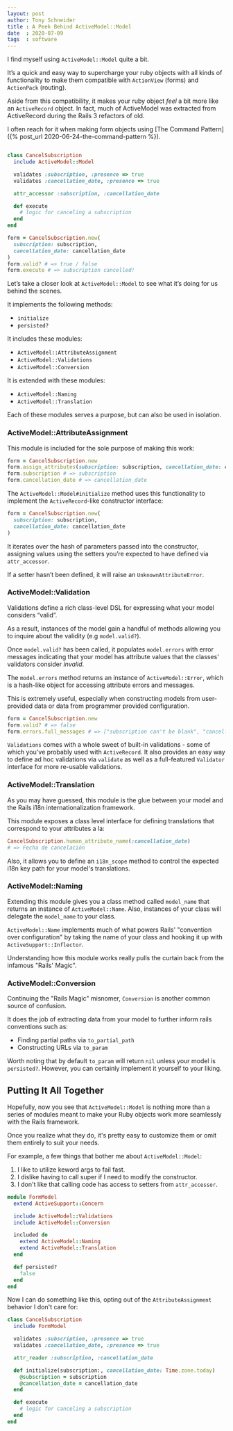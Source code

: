 ```yaml
---
layout: post
author: Tony Schneider
title : A Peek Behind ActiveModel::Model
date  : 2020-07-09
tags  : software
---
```


I find myself using `ActiveModel::Model` quite a bit.

It’s a quick and easy way to supercharge your ruby objects with all kinds of functionality to make them compatible with `ActionView` (forms) and `ActionPack` (routing).

Aside from this compatibility, it makes your ruby object _feel_ a bit more like an `ActiveRecord` object.
In fact, much of ActiveModel was extracted from ActiveRecord during the Rails 3 refactors of old.

I often reach for it when making form objects using [The Command Pattern]({% post_url 2020-06-24-the-command-pattern %}).

```ruby

class CancelSubscription
  include ActiveModel::Model

  validates :subscription, :presence => true
  validates :cancellation_date, :presence => true

  attr_accessor :subscription, :cancellation_date

  def execute
    # logic for canceling a subscription
  end
end

form = CancelSubscription.new(
  subscription: subscription,
  cancellation_date: cancellation_date
)
form.valid? # => true / false
form.execute # => subscription cancelled!
```

Let’s take a closer look at `ActiveModel::Model` to see what it’s doing for us behind the scenes.

It implements the following methods:

* `initialize`
* `persisted?`

It includes these modules:

* `ActiveModel::AttributeAssignment`
* `ActiveModel::Validations`
* `ActiveModel::Conversion`

It is extended with these modules:

* `ActiveModel::Naming`
* `ActiveModel::Translation`

Each of these modules serves a purpose, but can also be used in isolation.

### ActiveModel::AttributeAssignment

This module is included for the sole purpose of making this work:

```ruby
form = CancelSubscription.new
form.assign_attributes(subscription: subscription, cancellation_date: cancellation_date)
form.subscription # => subscription
form.cancellation_date # => cancellation_date
```

The `ActiveModel::Model#initialize` method uses this functionality to implement the `ActiveRecord`-like constructor interface:

```ruby
form = CancelSubscription.new(
  subscription: subscription,
  cancellation_date: cancellation_date
)
```

It iterates over the hash of parameters passed into the constructor, assigning values using the setters you’re expected to have defined via `attr_accessor`.

If a setter hasn’t been defined, it will raise an `UnknownAttributeError`.

### ActiveModel::Validation

Validations define a rich class-level DSL for expressing what your model considers “valid”.

As a result, instances of the model gain a handful of methods allowing you to inquire about the validity (e.g `model.valid?`).

Once `model.valid?` has been called, it populates `model.errors` with error messages indicating that your model has attribute values that the classes' validators consider _invalid_.

The `model.errors` method returns an instance of `ActiveModel::Error`, which is a hash-like object for accessing attribute errors and messages.

This is extremely useful, especially when constructing models from user-provided data or data from programmer provided configuration.

```ruby
form = CancelSubscription.new
form.valid? # => false
form.errors.full_messages # => ["subscription can't be blank", "cancellation_date can't be blank"]
```

`Validations` comes with a whole sweet of built-in validations - some of which you've probably used with `ActiveRecord`.
It also provides an easy way to define ad hoc validations via `validate` as well as a full-featured `Validator` interface for more re-usable validations.

### ActiveModel::Translation

As you may have guessed, this module is the glue between your model and the Rails i18n internationalization framework.

This module exposes a class level interface for defining translations that correspond to your attributes a la: 

```ruby
CancelSubscription.human_attribute_name(:cancellation_date) 
# => Fecha de cancelación
```

Also, it allows you to define an `i18n_scope` method to control the expected i18n key path for your model's translations.

### ActiveModel::Naming

Extending this module gives you a class method called `model_name` that returns an instance of `ActiveModel::Name`.
Also, instances of your class will delegate the `model_name` to your class.

`ActiveModel::Name` implements much of what powers Rails' "convention over configuration" by taking the name of your class and hooking it up with `ActiveSupport::Inflector`.

Understanding how this module works really pulls the curtain back from the infamous "Rails' Magic".

### ActiveModel::Conversion

Continuing the "Rails Magic" misnomer, `Conversion` is another common source of confusion.

It does the job of extracting data from your model to further inform rails conventions such as:

* Finding partial paths via `to_partial_path`
* Constructing URLs via `to_param`

Worth noting that by default `to_param` will return `nil`  unless your model is `persisted?`.
However, you can certainly implement it yourself to your liking.

## Putting It All Together

Hopefully, now you see that `ActiveModel::Model` is nothing more than a series of modules meant to make your Ruby objects work more seamlessly with the Rails framework.

Once you realize what they do, it's pretty easy to customize them or omit them entirely to suit your needs.

For example, a few things that bother me about `ActiveModel::Model`:

1. I like to utilize keword args to fail fast.
1. I dislike having to call super if I need to modify the constructor.
1. I don't like that calling code has access to setters from `attr_accessor`.

```ruby
module FormModel
  extend ActiveSupport::Concern

  include ActiveModel::Validations
  include ActiveModel::Conversion

  included do
    extend ActiveModel::Naming
    extend ActiveModel::Translation
  end

  def persisted?
    false
  end
end
```

Now I can do something like this, opting out of the `AttributeAssignment` behavior I don't care for:

```ruby
class CancelSubscription
  include FormModel

  validates :subscription, :presence => true
  validates :cancellation_date, :presence => true

  attr_reader :subscription, :cancellation_date

  def initialize(subscription:, cancellation_date: Time.zone.today)
    @subscription = subscription
    @cancellation_date = cancellation_date
  end

  def execute
    # logic for canceling a subscription
  end
end
```